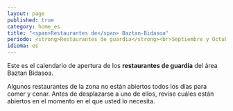 ```yaml
---
layout: page
published: true
category: home_es
title: "<span>Restaurantes de</span> Baztan-Bidasoa"
periodo: <strong>Restaurantes de guardia</strong><br>Septiembre y Octubre 2013
idioma: es
---
```


Este es el calendario de apertura de los <strong>restaurantes de guardia</strong> del área Baztan Bidasoa.

Algunos restaurantes de la zona no están abiertos todos los días para comer y cenar. Antes de desplazarse a uno de ellos, revise cuáles están abiertos en el momento en el que usted lo necesita.
